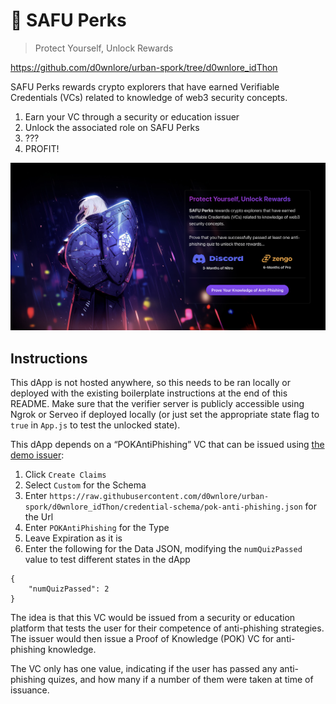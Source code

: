 # 🤑 SAFU Perks

> Protect Yourself, Unlock Rewards

https://github.com/d0wnlore/urban-spork/tree/d0wnlore_idThon

SAFU Perks rewards crypto explorers that have earned Verifiable Credentials (VCs) related to knowledge of web3 security concepts.

1. Earn your VC through a security or education issuer
2. Unlock the associated role on SAFU Perks
3. ???
4. PROFIT!

![Screenshot of SAFU Perks](https://raw.githubusercontent.com/d0wnlore/urban-spork/d0wnlore_idThon/shot.png)

## Instructions

This dApp is not hosted anywhere, so this needs to be ran locally or deployed with the existing boilerplate instructions at the end of this README. Make sure that the verifier server is publicly accessible using Ngrok or Serveo if deployed locally (or just set the appropriate state flag to `true` in `App.js` to test the unlocked state).

This dApp depends on a “POKAntiPhishing” VC that can be issued using [the demo issuer](https://issuer-demo.polygonid.me/):

1. Click `Create Claims`
2. Select `Custom` for the Schema
3. Enter `https://raw.githubusercontent.com/d0wnlore/urban-spork/d0wnlore_idThon/credential-schema/pok-anti-phishing.json` for the Url
4. Enter `POKAntiPhishing` for the Type
5. Leave Expiration as it is
6. Enter the following for the Data JSON, modifying the `numQuizPassed` value to test different states in the dApp

```
{
    "numQuizPassed": 2
}
```

The idea is that this VC would be issued from a security or education platform that tests the user for their competence of anti-phishing strategies. The issuer would then issue a Proof of Knowledge (POK) VC for anti-phishing knowledge.

The VC only has one value, indicating if the user has passed any anti-phishing quizes, and how many if a number of them were taken at time of issuance.